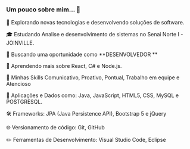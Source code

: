 ### Um pouco sobre mim... 👋

🤔 Explorando novas tecnologias e desenvolvendo soluções de software. 

🎓 Estudando Analise e desenvolvimento de sistemas no Senai Norte I - JOINVILLE. 

💼 Buscando uma oportunidade como **DESENVOLVEDOR **

🌱 Aprendendo mais sobre React, C# e Node.js.

🚀 Minhas Skills Comunicativo, Proativo, Pontual, Trabalho em equipe e Atencioso

📂 Aplicações e Dados como: Java, JavaScript, HTML5, CSS, MySQL e POSTGRESQL.

🛠️ Frameworks: JPA (Java Persistence API), Bootstrap 5 e jQuery

🌐 Versionamento de código: Git, GitHub

✏️ Ferramentas de Desenvolvimento: Visual Studio Code, Eclipse
